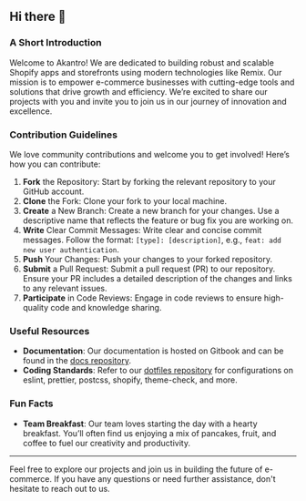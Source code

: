 ## Hi there 👋

### A Short Introduction
Welcome to Akantro! We are dedicated to building robust and scalable Shopify apps and storefronts using modern technologies like Remix. Our mission is to empower e-commerce businesses with cutting-edge tools and solutions that drive growth and efficiency. We’re excited to share our projects with you and invite you to join us in our journey of innovation and excellence.

### Contribution Guidelines
We love community contributions and welcome you to get involved! Here’s how you can contribute:

1. **Fork** the Repository: Start by forking the relevant repository to your GitHub account.
2. **Clone** the Fork: Clone your fork to your local machine.
3. **Create** a New Branch: Create a new branch for your changes. Use a descriptive name that reflects the feature or bug fix you are working on.
4. **Write** Clear Commit Messages: Write clear and concise commit messages. Follow the format: `[type]: [description]`, e.g., `feat: add new user authentication`.
5. **Push** Your Changes: Push your changes to your forked repository.
6. **Submit** a Pull Request: Submit a pull request (PR) to our repository. Ensure your PR includes a detailed description of the changes and links to any relevant issues.
7. **Participate** in Code Reviews: Engage in code reviews to ensure high-quality code and knowledge sharing.

### Useful Resources
- **Documentation**: Our documentation is hosted on Gitbook and can be found in the [docs repository](https://github.com/akantro/docs).
- **Coding Standards**: Refer to our [dotfiles repository](https://github.com/akantro/dotfiles) for configurations on eslint, prettier, postcss, shopify, theme-check, and more.

### Fun Facts
- **Team Breakfast**: Our team loves starting the day with a hearty breakfast. You’ll often find us enjoying a mix of pancakes, fruit, and coffee to fuel our creativity and productivity.

---

Feel free to explore our projects and join us in building the future of e-commerce. If you have any questions or need further assistance, don't hesitate to reach out to us.
